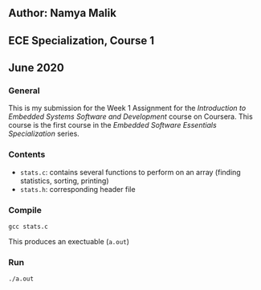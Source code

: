 ## Author: Namya Malik  
## ECE Specialization, Course 1  
## June 2020

### General
This is my submission for the Week 1 Assignment for the *Introduction to Embedded Systems Software and Development* course on Coursera. This course is the first course in the *Embedded Software Essentials Specialization* series.

### Contents
* `stats.c`: contains several functions to perform on an array (finding statistics, sorting, printing)
* `stats.h`: corresponding header file

### Compile
`gcc stats.c`  

This produces an exectuable (`a.out`)

### Run
`./a.out`
